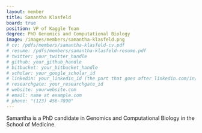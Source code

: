 ```yaml
---
layout: member
title: Samantha Klasfeld
board: true
position: VP of Kaggle Team 
degree: PhD Genomics and Computational Biology 
image: /images/members/samantha-klasfeld.png
# cv: /pdfs/members/samantha-klasfeld-cv.pdf
# resume: /pdfs/members/samantha-klasfeld-resume.pdf
# twitter: your_twitter_handle
# github: your_github_handle
# bitbucket: your_bitbucket_handle
# scholar: your_google_scholar_id
# linkedin: your_linkedin_id (the part that goes after linkedin.com/in/)
# researchgate: your_researchgate_id
# website: yourwebsite.com
# email: name at example.com
# phone: "(123) 456-7890"
---
```


Samantha is a PhD candidate in Genomics and Computational Biology in the School of Medicine. 
